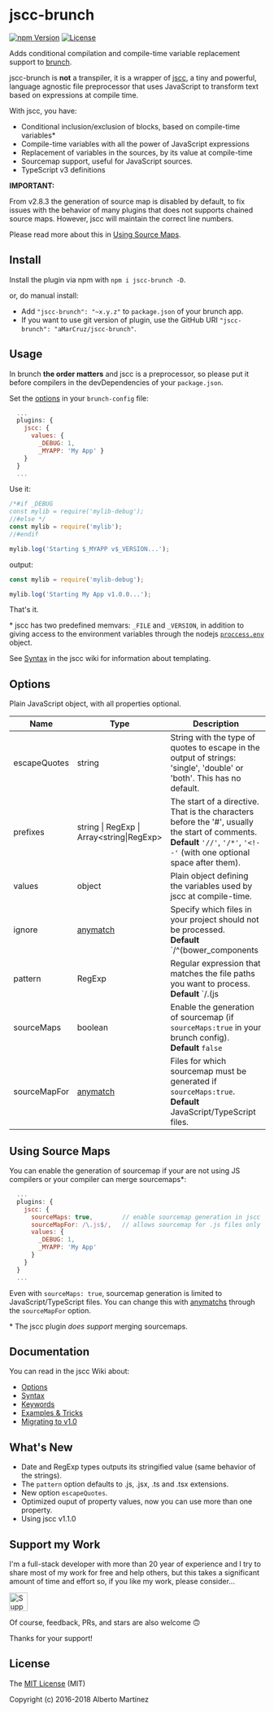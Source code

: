 # jscc-brunch

[![npm Version][npm-image]][npm-url]
[![License][license-image]][license-url]

Adds conditional compilation and compile-time variable replacement support to [brunch](http://brunch.io).

jscc-brunch is **not** a transpiler, it is a wrapper of [jscc](https://github.com/aMarCruz/jscc), a tiny and powerful, language agnostic file preprocessor that uses JavaScript to transform text based on expressions at compile time.

With jscc, you have:

- Conditional inclusion/exclusion of blocks, based on compile-time variables*
- Compile-time variables with all the power of JavaScript expressions
- Replacement of variables in the sources, by its value at compile-time
- Sourcemap support, useful for JavaScript sources.
- TypeScript v3 definitions

**IMPORTANT:**

From v2.8.3 the generation of source map is disabled by default, to fix issues with the behavior of many plugins that does not supports chained source maps. However, jscc will maintain the correct line numbers.

Please read more about this in [Using Source Maps](#using-source-maps).

## Install

Install the plugin via npm with `npm i jscc-brunch -D`.

or, do manual install:

- Add `"jscc-brunch": "~x.y.z"` to `package.json` of your brunch app.
- If you want to use git version of plugin, use the GitHub URI `"jscc-brunch": "aMarCruz/jscc-brunch"`.

## Usage

In brunch **the order matters** and jscc is a preprocessor, so please put it before compilers in the devDependencies of your `package.json`.

Set the [options](#options) in your `brunch-config` file:

```js
  ...
  plugins: {
    jscc: {
      values: {
        _DEBUG: 1,
        _MYAPP: 'My App' }
    }
  }
  ...
```

Use it:

```js
/*#if _DEBUG
const mylib = require('mylib-debug');
//#else */
const mylib = require('mylib');
//#endif

mylib.log('Starting $_MYAPP v$_VERSION...');
```

output:

```js
const mylib = require('mylib-debug');

mylib.log('Starting My App v1.0.0...');
```

That's it.

\* jscc has two predefined memvars: `_FILE` and `_VERSION`, in addition to giving access to the environment variables through the nodejs [`proccess.env`](https://nodejs.org/api/process.html#process_process_env) object.

See [Syntax](https://github.com/aMarCruz/jscc/wiki/Syntax) in the jscc wiki for information about templating.

## Options

Plain JavaScript object, with all properties optional.

Name         | Type            | Description
------------ | --------------- | -----------
escapeQuotes | string          | String with the type of quotes to escape in the output of strings: 'single', 'double' or 'both'. This has no default.
prefixes     | string &vert; RegExp &vert;<br>Array&lt;string&vert;RegExp&gt; | The start of a directive. That is the characters before the '#', usually the start of comments.<br>**Default** `'//'`, `'/*'`, `'<!--'` (with one optional space after them).
values       | object          | Plain object defining the variables used by jscc at compile-time.
ignore       | [anymatch][1] | Specify which files in your project should not be processed.<br>**Default** `/^(bower_components|node_modules|vendor)\//`
pattern      | RegExp        | Regular expression that matches the file paths you want to process.<br>**Default** `/\.(js|ts)x?$/`
sourceMaps   | boolean       | Enable the generation of sourcemap (if `sourceMaps:true` in your brunch config).<br>**Default** `false`
sourceMapFor | [anymatch][1] | Files for which sourcemap must be generated if `sourceMaps:true`.<br>**Default** JavaScript/TypeScript files.

## Using Source Maps

You can enable the generation of sourcemap if your are not using JS compilers or your compiler can merge sourcemaps*:

```js
  ...
  plugins: {
    jscc: {
      sourceMaps: true,        // enable sourcemap generation in jscc
      sourceMapFor: /\.js$/,   // allows sourcemap for .js files only
      values: {
        _DEBUG: 1,
        _MYAPP: 'My App'
      }
    }
  }
  ...
```

Even with `sourceMaps: true`, sourcemap generation is limited to JavaScript/TypeScript files. You can change this with [anymatchs][1] through the `sourceMapFor` option.

\* The jscc plugin _does support_ merging sourcemaps.

## Documentation

You can read in the jscc Wiki about:

- [Options](https://github.com/aMarCruz/jscc/wiki/Options)
- [Syntax](https://github.com/aMarCruz/jscc/wiki/Syntax)
- [Keywords](https://github.com/aMarCruz/jscc/wiki/Keywords)
- [Examples & Tricks](https://github.com/aMarCruz/jscc/wiki/Examples)
- [Migrating to v1.0](https://github.com/aMarCruz/jscc/wiki/Migrating-)

## What's New

- Date and RegExp types outputs its stringified value (same behavior of the strings).
- The `pattern` option defaults to .js, .jsx, .ts and .tsx extensions.
- New option `escapeQuotes`.
- Optimized ouput of property values, now you can use more than one property.
- Using jscc v1.1.0

## Support my Work

I'm a full-stack developer with more than 20 year of experience and I try to share most of my work for free and help others, but this takes a significant amount of time and effort so, if you like my work, please consider...

<!-- markdownlint-disable MD033 -->
[<img src="https://amarcruz.github.io/images/kofi_blue.png" height="36" title="Support Me on Ko-fi" />][kofi-url]
<!-- markdownlint-enable MD033 -->

Of course, feedback, PRs, and stars are also welcome 🙃

Thanks for your support!

## License

The [MIT License](LICENCE) (MIT)

Copyright (c) 2016-2018 Alberto Martínez

[npm-image]:      https://img.shields.io/npm/v/jscc-brunch.svg
[npm-url]:        https://www.npmjs.com/package/jscc-brunch
[license-image]:  https://img.shields.io/npm/l/express.svg
[license-url]:    https://github.com/aMarCruz/jscc-brunch/blob/master/LICENSE
[kofi-url]:       https://ko-fi.com/C0C7LF7I
[1]: https://github.com/es128/anymatch
